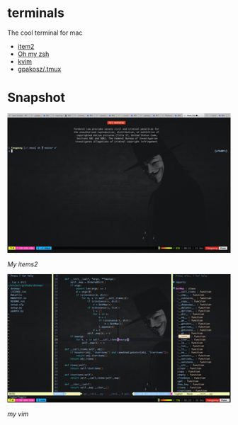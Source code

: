 # terminals
The cool terminal for mac

- [item2](https://www.iterm2.com/)
- [Oh my zsh](https://github.com/robbyrussell/oh-my-zsh)
- [kvim](https://github.com/wklken/k-vim)
- [gpakosz/.tmux](https://github.com/gpakosz/.tmux)

# Snapshot

![My items2](snapshot/my-item.png)

*My items2*

![my vim](snapshot/myvim.png)

*my vim*


